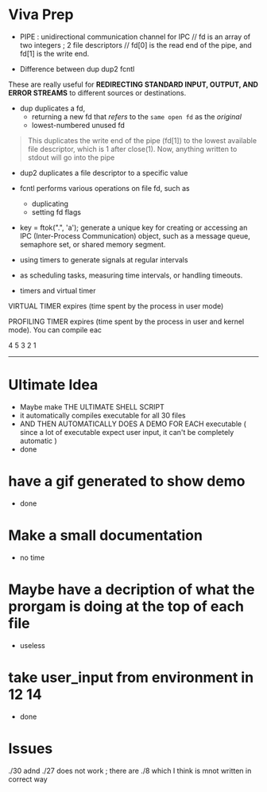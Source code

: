 # Viva Prep

- PIPE : unidirectional communication channel for IPC
    // fd is an array of two integers ; 2 file descriptors 
    // fd[0] is the read end of the pipe, and fd[1] is the write end.


- Difference between dup dup2 fcntl

 These are really useful for **REDIRECTING STANDARD INPUT, OUTPUT, AND ERROR STREAMS** 
 to different sources or destinations.


- dup duplicates a fd, 
    - returning a new fd that *refers* to the `same open fd` as the *original*
    - lowest-numbered unused fd


>  This duplicates the write end of the pipe (fd[1]) 
>  to the lowest available file descriptor, 
>  which is 1 after close(1). 
>  Now, anything written to stdout will go into the pipe        
        


- dup2 duplicates a file descriptor to a specific value

- fcntl performs various operations on file fd, such as 
    - duplicating 
    - setting fd flags



- key = ftok(".", 'a');
 generate a unique key for creating or accessing an IPC (Inter-Process Communication) object, 
 such as a message queue, semaphore set, or shared memory segment. 

-  using timers to generate signals at regular intervals
-  as scheduling tasks, measuring time intervals, or handling timeouts.


- timers and virtual timer


VIRTUAL TIMER expires (time spent by the process in user mode)

PROFILING TIMER expires (time spent by the process in user and kernel mode).
You can compile eac


4 5 3 2 1

---

# Ultimate Idea
- Maybe make THE ULTIMATE SHELL SCRIPT
- it automatically compiles executable for all 30 files
- AND THEN AUTOMATICALLY DOES A DEMO FOR EACH executable 
  ( since a lot of executable expect user input, it can't be completely automatic )
- done


# have a gif generated to show demo
- done

# Make a small documentation
- no time

# Maybe have a decription of what the prorgam is doing at the top of each file
- useless

# take user_input from environment in 12 14
- done

# Issues
./30 adnd ./27 does not work ;
there are ./8 which I think is mnot written in correct way